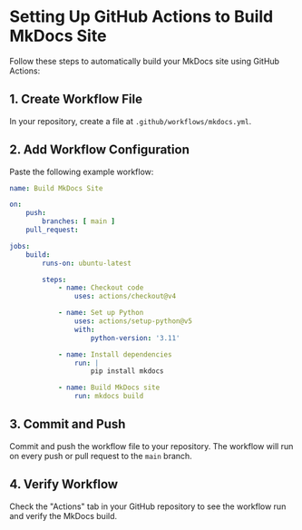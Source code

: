 # Setting Up GitHub Actions to Build MkDocs Site

Follow these steps to automatically build your MkDocs site using GitHub Actions:

## 1. Create Workflow File

In your repository, create a file at `.github/workflows/mkdocs.yml`.

## 2. Add Workflow Configuration

Paste the following example workflow:

```yaml
name: Build MkDocs Site

on:
    push:
        branches: [ main ]
    pull_request:

jobs:
    build:
        runs-on: ubuntu-latest

        steps:
            - name: Checkout code
                uses: actions/checkout@v4

            - name: Set up Python
                uses: actions/setup-python@v5
                with:
                    python-version: '3.11'

            - name: Install dependencies
                run: |
                    pip install mkdocs

            - name: Build MkDocs site
                run: mkdocs build
```

## 3. Commit and Push

Commit and push the workflow file to your repository. The workflow will run on every push or pull request to the `main` branch.

## 4. Verify Workflow

Check the "Actions" tab in your GitHub repository to see the workflow run and verify the MkDocs build.
